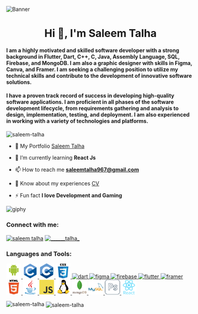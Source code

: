 ![Banner](https://github.com/user-attachments/assets/7b957506-8396-4066-bf00-63453b518463)



<h1 align="center">Hi 👋, I'm Saleem Talha</h1>
<h4 align="left">I am a highly motivated and skilled software developer with a strong background in Flutter, Dart, C++, C, Java, Assembly Language, SQL, Firebase, and MongoDB. I am also a graphic designer with skills in Figma, Canva, and Framer. I am seeking a challenging position to utilize my technical skills and contribute to the development of innovative software solutions.

</h4>
<h4 align="left">I have a proven track record of success in developing high-quality software applications. I am proficient in all phases of the software development lifecycle, from requirements gathering and analysis to design, implementation, testing, and deployment. I am also experienced in working with a variety of technologies and platforms.</h4>

<p align="left"> <img src="https://komarev.com/ghpvc/?username=saleem-talha&label=Profile%20views&color=0e75b6&style=flat" alt="saleem-talha" /> </p>

- 📄 My Portfolio [Saleem Talha](https://saleemtalha.free.nf/)




- 🌱 I’m currently learning **React Js**


- 📫 How to reach me **saleemtalha967@gmail.com**

- 📄 Know about my experiences [CV](https://drive.google.com/file/d/1j0zs4pDJBRp0-2Omqm4_w4HpL5DEuwGC/view?usp=sharing)
- ⚡ Fun fact **I love Development and Gaming**
  

![giphy](https://github.com/Saleem-Talha/Saleem-Talha/assets/121040503/0a1eeebc-b791-4dc8-8663-a1af85d6c54a)

<h3 align="left">Connect with me:</h3>
<p align="left">
<a href="https://linkedin.com/in/saleem talha" target="blank"><img align="center" src="https://raw.githubusercontent.com/rahuldkjain/github-profile-readme-generator/master/src/images/icons/Social/linked-in-alt.svg" alt="saleem talha" height="30" width="40" /></a>
<a href="https://instagram.com/______talha_" target="blank"><img align="center" src="https://raw.githubusercontent.com/rahuldkjain/github-profile-readme-generator/master/src/images/icons/Social/instagram.svg" alt="______talha_" height="30" width="40" /></a>

</p>

<h3 align="left">Languages and Tools:</h3>
<p align="left"> <a href="https://developer.android.com" target="_blank" rel="noreferrer"> <img src="https://raw.githubusercontent.com/devicons/devicon/master/icons/android/android-original-wordmark.svg" alt="android" width="40" height="40"/> </a> <a href="https://www.cprogramming.com/" target="_blank" rel="noreferrer"> <img src="https://raw.githubusercontent.com/devicons/devicon/master/icons/c/c-original.svg" alt="c" width="40" height="40"/> </a> <a href="https://www.w3schools.com/cpp/" target="_blank" rel="noreferrer"> <img src="https://raw.githubusercontent.com/devicons/devicon/master/icons/cplusplus/cplusplus-original.svg" alt="cplusplus" width="40" height="40"/> </a> <a href="https://www.w3schools.com/css/" target="_blank" rel="noreferrer"> <img src="https://raw.githubusercontent.com/devicons/devicon/master/icons/css3/css3-original-wordmark.svg" alt="css3" width="40" height="40"/> </a> <a href="https://dart.dev" target="_blank" rel="noreferrer"> <img src="https://www.vectorlogo.zone/logos/dartlang/dartlang-icon.svg" alt="dart" width="40" height="40"/> </a> <a href="https://www.figma.com/" target="_blank" rel="noreferrer"> <img src="https://www.vectorlogo.zone/logos/figma/figma-icon.svg" alt="figma" width="40" height="40"/> </a> <a href="https://firebase.google.com/" target="_blank" rel="noreferrer"> <img src="https://www.vectorlogo.zone/logos/firebase/firebase-icon.svg" alt="firebase" width="40" height="40"/> </a> <a href="https://flutter.dev" target="_blank" rel="noreferrer"> <img src="https://www.vectorlogo.zone/logos/flutterio/flutterio-icon.svg" alt="flutter" width="40" height="40"/> </a> <a href="https://www.framer.com/" target="_blank" rel="noreferrer"> <img src="https://www.vectorlogo.zone/logos/framer/framer-icon.svg" alt="framer" width="40" height="40"/> </a> <a href="https://www.w3.org/html/" target="_blank" rel="noreferrer"> <img src="https://raw.githubusercontent.com/devicons/devicon/master/icons/html5/html5-original-wordmark.svg" alt="html5" width="40" height="40"/> </a> <a href="https://www.java.com" target="_blank" rel="noreferrer"> <img src="https://raw.githubusercontent.com/devicons/devicon/master/icons/java/java-original.svg" alt="java" width="40" height="40"/> </a> <a href="https://developer.mozilla.org/en-US/docs/Web/JavaScript" target="_blank" rel="noreferrer"> <img src="https://raw.githubusercontent.com/devicons/devicon/master/icons/javascript/javascript-original.svg" alt="javascript" width="40" height="40"/> </a> <a href="https://www.linux.org/" target="_blank" rel="noreferrer"> <img src="https://raw.githubusercontent.com/devicons/devicon/master/icons/linux/linux-original.svg" alt="linux" width="40" height="40"/> </a> <a href="https://www.mongodb.com/" target="_blank" rel="noreferrer"> <img src="https://raw.githubusercontent.com/devicons/devicon/master/icons/mongodb/mongodb-original-wordmark.svg" alt="mongodb" width="40" height="40"/> </a> <a href="https://www.mysql.com/" target="_blank" rel="noreferrer"> <img src="https://raw.githubusercontent.com/devicons/devicon/master/icons/mysql/mysql-original-wordmark.svg" alt="mysql" width="40" height="40"/> </a> <a href="https://www.photoshop.com/en" target="_blank" rel="noreferrer"> <img src="https://raw.githubusercontent.com/devicons/devicon/master/icons/photoshop/photoshop-line.svg" alt="photoshop" width="40" height="40"/> </a> <a href="https://reactjs.org/" target="_blank" rel="noreferrer"> <img src="https://raw.githubusercontent.com/devicons/devicon/master/icons/react/react-original-wordmark.svg" alt="react" width="40" height="40"/> </a> </p>

<p><img align="left" src="https://github-readme-stats.vercel.app/api/top-langs?username=saleem-talha&show_icons=true&locale=en&layout=compact" alt="saleem-talha" /></p>

<p>&nbsp;<img align="center" src="https://github-readme-stats.vercel.app/api?username=saleem-talha&show_icons=true&locale=en" alt="saleem-talha" /></p>
